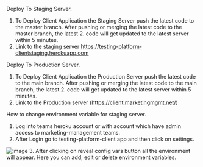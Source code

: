 Deploy To Staging Server.
1. To Deploy Client Application the Staging Server push the latest code to the master branch. After pushing or merging the latest code to the master branch, the latest 2. code will get updated to the latest server within 5 minutes.
3. Link to the staging server https://testing-platform-clientstaging.herokuapp.com 

Deploy To Production Server.
1. To Deploy Client Application the Production Server push the latest code to the main branch. After pushing or merging the latest code to the main branch, the latest 2. code will get updated to the latest server within 5 minutes.
3. Link to the Production server (https://client.marketingmgmt.net/)

How to change environment variable for staging server.
1. Log into teams heroku account or with account which have admin access to marketing-management teams.
2. After Login go to testing-platform-client app and then click on settings. 

![image](https://user-images.githubusercontent.com/50096917/209548870-011ec664-649e-4a45-9db1-276e45c1dc42.png)
3. After clicking on reveal config vars button all the environment will appear. Here you can add, edit or delete environment variables.
